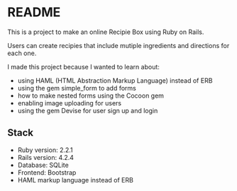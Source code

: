 # README

This is a project to make an online Recipie Box using Ruby on Rails.

Users can create recipies that include mutiple ingredients and directions for each one.

I made this project because I wanted to learn about:
  - using HAML (HTML Abstraction Markup Language) instead of ERB
  - using the gem simple_form to add forms
  - how to make nested forms using the Cocoon gem
  - enabling image uploading for users
  - using the gem Devise for user sign up and login

## Stack
  - Ruby version: 2.2.1
  - Rails version: 4.2.4
  - Database: SQLite
  - Frontend: Bootstrap
  - HAML markup language instead of ERB
